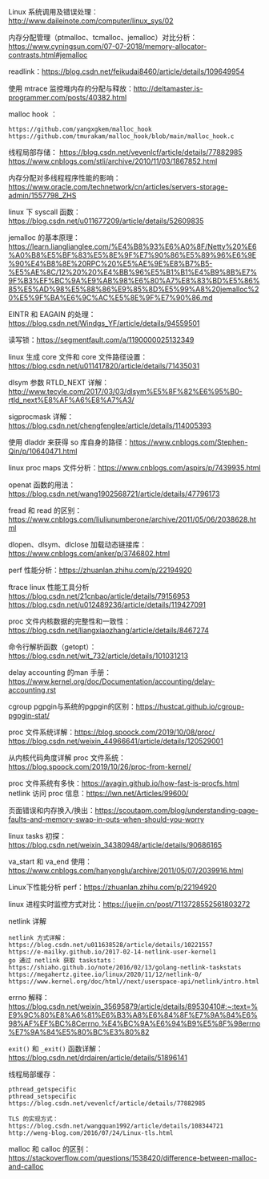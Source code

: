 Linux 系统调用及错误处理： http://www.daileinote.com/computer/linux_sys/02

内存分配管理（ptmalloc、tcmalloc、jemalloc）对比分析：https://www.cyningsun.com/07-07-2018/memory-allocator-contrasts.html#jemalloc

readlink：https://blog.csdn.net/feikudai8460/article/details/109649954

使用 mtrace 监控堆内存的分配与释放：http://deltamaster.is-programmer.com/posts/40382.html

malloc hook ：

```
https://github.com/yangxgkem/malloc_hook 
https://github.com/tmurakam/malloc_hook/blob/main/malloc_hook.c
```

线程局部存储：
https://blog.csdn.net/vevenlcf/article/details/77882985
https://www.cnblogs.com/stli/archive/2010/11/03/1867852.html

内存分配对多线程程序性能的影响：https://www.oracle.com/technetwork/cn/articles/servers-storage-admin/1557798_ZHS

linux 下 syscall 函数：https://blog.csdn.net/u011677209/article/details/52609835

jemalloc 的基本原理：https://learn.lianglianglee.com/%E4%B8%93%E6%A0%8F/Netty%20%E6%A0%B8%E5%BF%83%E5%8E%9F%E7%90%86%E5%89%96%E6%9E%90%E4%B8%8E%20RPC%20%E5%AE%9E%E8%B7%B5-%E5%AE%8C/12%20%20%E4%BB%96%E5%B1%B1%E4%B9%8B%E7%9F%B3%EF%BC%9A%E9%AB%98%E6%80%A7%E8%83%BD%E5%86%85%E5%AD%98%E5%88%86%E9%85%8D%E5%99%A8%20jemalloc%20%E5%9F%BA%E6%9C%AC%E5%8E%9F%E7%90%86.md

EINTR 和 EAGAIN 的处理：https://blog.csdn.net/Windgs_YF/article/details/94559501

读写锁：https://segmentfault.com/a/1190000025132349

linux 生成 core 文件和 core 文件路径设置：https://blog.csdn.net/u011417820/article/details/71435031

dlsym 参数 RTLD_NEXT 详解：http://www.tecyle.com/2017/03/03/dlsym%E5%8F%82%E6%95%B0-rtld_next%E8%AF%A6%E8%A7%A3/

sigprocmask 详解：https://blog.csdn.net/chengfenglee/article/details/114005393

使用 dladdr 来获得 so 库自身的路径：https://www.cnblogs.com/Stephen-Qin/p/10640471.html

linux proc maps 文件分析：https://www.cnblogs.com/aspirs/p/7439935.html

openat 函数的用法：https://blog.csdn.net/wang1902568721/article/details/47796173

fread 和 read 的区别：https://www.cnblogs.com/liuliunumberone/archive/2011/05/06/2038628.html

dlopen、dlsym、dlclose 加载动态链接库：https://www.cnblogs.com/anker/p/3746802.html

perf 性能分析：https://zhuanlan.zhihu.com/p/22194920

ftrace linux 性能工具分析
https://blog.csdn.net/21cnbao/article/details/79156953
https://blog.csdn.net/u012489236/article/details/119427091

proc 文件内核数据的完整性和一致性：https://blog.csdn.net/liangxiaozhang/article/details/8467274

命令行解析函数（getopt）：https://blog.csdn.net/wit_732/article/details/101031213

delay accounting 的man 手册：https://www.kernel.org/doc/Documentation/accounting/delay-accounting.rst

cgroup pgpgin与系统的pgpgin的区别：https://hustcat.github.io/cgroup-pgpgin-stat/

proc 文件系统详解：https://blog.spoock.com/2019/10/08/proc/
https://blog.csdn.net/weixin_44966641/article/details/120529001

从内核代码角度详解 proc 文件系统：https://blog.spoock.com/2019/10/26/proc-from-kernel/

proc 文件系统有多快：https://avagin.github.io/how-fast-is-procfs.html
netlink 访问 proc 信息：https://lwn.net/Articles/99600/

页面错误和内存换入/换出：https://scoutapm.com/blog/understanding-page-faults-and-memory-swap-in-outs-when-should-you-worry

linux tasks 初探：https://blog.csdn.net/weixin_34380948/article/details/90686165

va_start 和 va_end 使用：https://www.cnblogs.com/hanyonglu/archive/2011/05/07/2039916.html

Linux下性能分析 perf：https://zhuanlan.zhihu.com/p/22194920

linux 进程实时监控方式对比：https://juejin.cn/post/7113728552561803272

netlink 详解
```
netlink 方式详解：https://blog.csdn.net/u011638528/article/details/10221557
https://e-mailky.github.io/2017-02-14-netlink-user-kernel1
go 通过 netlink 获取 taskstats：https://shiaho.github.io/note/2016/02/13/golang-netlink-taskstats
https://megahertz.gitee.io/linux/2020/11/12/netlink-0/
https://www.kernel.org/doc/html//next/userspace-api/netlink/intro.html

```

errno 解释：https://blog.csdn.net/weixin_35695879/article/details/89530410#:~:text=%E9%9C%80%E8%A6%81%E6%B3%A8%E6%84%8F%E7%9A%84%E6%98%AF%EF%BC%8Cerrno,%E4%BC%9A%E6%94%B9%E5%8F%98errno%E7%9A%84%E5%80%BC%E3%80%82

`exit()` 和 `_exit()` 函数详解：https://blog.csdn.net/drdairen/article/details/51896141

线程局部缓存：

```
pthread_getspecific
pthread_setspecific
https://blog.csdn.net/vevenlcf/article/details/77882985

TLS 的实现方式：
https://blog.csdn.net/wangquan1992/article/details/108344721
http://weng-blog.com/2016/07/24/Linux-tls.html
```

malloc 和 calloc 的区别：https://stackoverflow.com/questions/1538420/difference-between-malloc-and-calloc

